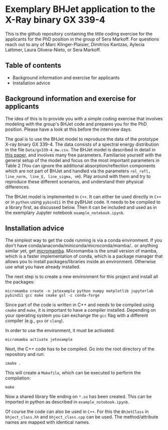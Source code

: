 # Exemplary BHJet application to the X-Ray binary GX 339-4

This is the github repository containing the little coding exercise for the applicants for the PhD position in the group of Sera Markoff. For questions reach out to any of Marc Klinger-Plaisier, Dimitrios Kantzas, Aylecia Lattimer, Laura Olivera-Nieto, or Sera Markoff.

## Table of contents

- Background information and exercise for applicants
- Installation advice


## Background information and exercise for applicants

The idea of this is to provide you with a simple coding exercise that involves modeling with the group's BHJet code and prepares you for the PhD position. Please have a look at this before the interview days.

The goal is to use the BHJet model to reproduce the data of the prototype X-ray binary GX 339-4. The data consists of a spectral energy distribution in the file `Data/gx339-4_mw.csv`. The BHJet model is described in detail in [this paper](http://arxiv.org/abs/2108.12011), and involves many free parameters. Familiarise yourself with the general setup of the model and focus on the most important parameters in Table 2 (You can ignore the additional absorption/reflection components which are not part of BHJet and handled via the parameters `rel_refl, line_norm, line_E, line_sigma, nH`). Play around with them and try to reproduce these different scenarios, and understand their physical differences.

The BHJet model is implemented in `C++`. It can either be used directly in `C++` or in `python` using `pybind11` in the pyBHJet code. It needs to be compiled to a library first, as discussed below. Then it can be included and used as in the exemplary Jupyter notebook `example_notebook.ipynb`.


## Installation advice

The simplest way to get the code running is via a conda environment. If you don't have conda/anaconda/miniconda/microconda/mamba/.. or anything similar yet, get [micromamba](https://mamba.readthedocs.io/en/latest/installation/micromamba-installation.html). Micromamba is the small version of mamba, which is a faster implementation of conda, which is a package manager that allows you to install packages/libraries inside an environment. Otherwise use what you have already installed.

The next step is to create a new environment for this project and install all the packages:

`micromamba create -n jetexample python numpy matplotlib jupyterlab pybind11 gcc make cmake gsl -c conda-forge`

Since part of the code is written in C++ and needs to be compiled using `cmake` and `make`, it is important to have a compiler installed. Depending on your operating system you can exchange the `gcc` flag with a different compiler (e.g., `gxx` or `clang`).

In order to use the environment, it must be activated:

`micromamba activate jetexample`

Next, the C++ code has to be compiled. Go into the root directory of the repository and run:

`cmake .`

This will create a `Makefile`, which can be executed to perform the compilation:

`make` 

Now a shared library file ending on `*.so` has been created. This can be imported in python as described in `example_notebook.ipynb`.

Of course the code can also be used in `C++`. For this the `BhJetClass` in `bhject_class.hh` and `bhject_class.cpp` can be used. The method/attribute names are mapped with identical names.


